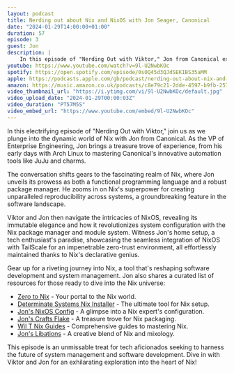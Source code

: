 ```yaml
---
layout: podcast
title: Nerding out about Nix and NixOS with Jon Seager, Canonical
date: "2024-01-29T14:00:00+01:00"
duration: 57
episode: 3
guest: Jon
description: |
    In this episode of "Nerding Out with Viktor," Jon from Canonical explores the powerful features of Nix as both a functional programming language and package manager, its transformative impact on system reproducibility and configuration, and offers practical insights into NixOS, while also sharing valuable resources for enthusiasts eager to delve deeper into the Nix ecosystem.
youtube: https://www.youtube.com/watch?v=9l-U2NwbKOc
spotify: https://open.spotify.com/episode/0sOQ45d3QJdSEKIBS35aMM
apple: https://podcasts.apple.com/gb/podcast/nerding-out-about-nix-and-nixos-with-jon-seager-canonical/id1722663295?i=1000639811116
amazon: https://music.amazon.co.uk/podcasts/c8e79c21-2dde-4597-b9fb-257ecbc2bf29/episodes/8915c35d-0db9-4420-a655-7feb1b18929d/nerding-out-with-viktor-nerding-out-about-nix-and-nixos-with-jon-seager-canonical
video_thumbnail_url: "https://i.ytimg.com/vi/9l-U2NwbKOc/default.jpg"
video_upload_date: "2024-01-29T00:00:03Z"
video_duration: "PT57M5S"
video_embed_url: "https://www.youtube.com/embed/9l-U2NwbKOc"
---
```

In this electrifying episode of "Nerding Out with Viktor," join us as we plunge into the dynamic world of Nix with Jon from Canonical. As the VP of Enterprise Engineering, Jon brings a treasure trove of experience, from his early days with Arch Linux to mastering Canonical's innovative automation tools like JuJu and charms.

The conversation shifts gears to the fascinating realm of Nix, where Jon unveils its prowess as both a functional programming language and a robust package manager. He zooms in on Nix's superpower for creating unparalleled reproducibility across systems, a groundbreaking feature in the software landscape.

Viktor and Jon then navigate the intricacies of NixOS, revealing its immutable elegance and how it revolutionizes system configuration with the Nix package manager and module system. Witness Jon's home setup, a tech enthusiast's paradise, showcasing the seamless integration of NixOS with TailScale for an impenetrable zero-trust environment, all effortlessly maintained thanks to Nix's declarative genius.

Gear up for a riveting journey into Nix, a tool that's reshaping software development and system management. Jon also shares a curated list of resources for those ready to dive into the Nix universe:

* [Zero to Nix](https://zero-to-nix.com/) - Your portal to the Nix world.
* [Determinate Systems Nix Installer](https://github.com/DeterminateSystems/nix-installer) - The ultimate tool for Nix setup.
* [Jon's NixOS Config](https://github.com/jnsgruk/nixos-config) - A glimpse into a Nix expert's configuration.
* [Jon's Crafts Flake](https://github.com/jnsgruk/crafts-flake) - A treasure trove for Nix packaging.
* [Wil T Nix Guides](https://nixos.wiki/wiki/Wil_T_Nix_Guides) - Comprehensive guides to mastering Nix.
* [Jon's Libations](https://github.com/jnsgruk/libations) - A creative blend of Nix and mixology.

This episode is an unmissable treat for tech aficionados seeking to harness the future of system management and software development. Dive in with Viktor and Jon for an exhilarating exploration into the heart of Nix!